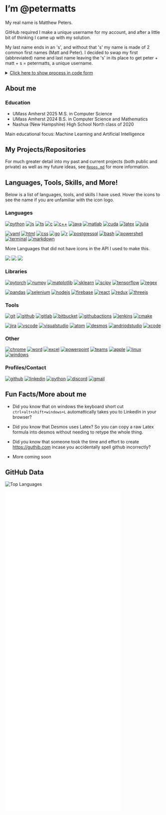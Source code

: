 # I’m @petermatts

My real name is Matthew Peters.

GitHub required I make a unique username for my account, and after a little bit of thinking I came up with my solution.

My last name ends in an 's', and without that 's' my name is made of 2 common first names (Matt and Peter). I decided to swap my first (abbreviated) name and last name leaving the 's' in its place to get peter + matt + s = petermatts, a unique username.

<details>

<summary markdown="span">
    <u>Click here to show process in code form</u>
</summary>

```Java
public static String username() {
    String myName = "Matthew Peters"; //my name
    myName = myName.toLowerCase(); //make lowercase

    //split into an array (first name at index 0, second name at index 1)
    String[] names = myName.split(" "); 

    //create var for first name, using substring to abreviate to an alternative form
    String firstname_short = names[0].substring(0, 4); //matt

    String lastname = names[1]; //create var for last name (peters)
    String s = "";

    //if lastname ends in "s": s="s" and trim off last 's' from lastname
    if(lastname.endsWith("s")) {
        s = "s";
        lastname = lastname.substring(0, lastname.length()-1); //peter
    }

    // my_github_username = "peter" + "matt" + "s"
    String my_github_username = lastname + firstname_short + s;
    return my_github_username; //petermatts
}
```

*example code for this process as a Java method*</details>

<!-- <details><summary markdown="span"><u>Click here to show process in code form</u></summary>

```Python
    name = "Matthew Peters"
    data = name.lower().split(" ")
    github_username = data[1][:-1] + data[0][:4] + data[1][-1:]
    print("Python:", github_username)
```
*example code for this process as a Java method*</details> -->

<!-- --- -->

## About me

### **Education**

- UMass Amherst 2025 M.S. in Computer Science
- UMass Amherst 2024 B.S. in Computer Science and Mathematics
- Nashua (New Hampshire) High School North class of 2020

Main educational focus: Machine Learning and Artificial Intelligence

<!-- Separate tables by math vs cs classes? -->

<!-- ## **Important Courses**
       
| Completed                               | Upcoming Fall 2024                      |
| --------------------------------------- | --------------------------------------- |
| Introduction to Algorithms              | Quantum Information Systems (Grad)      |
| Intro to Scientific Computing           | Reinforcement Learning                  |
| Artificial Intelligence                 | Computer Vision                         |
| Intro to Machine Learning               |                                         |
| Machine Learning (Grad)                 |                                         |
| Machine Learning (Ph.D)                 |                                         |
| Reasoning Under Uncertainty             |                                         |
| Computer Systems Principles             |                                         |
| Applied Cryptography                    |                                         |
| Formal Language Theory                  |                                         |
| Intelligent Visual Computing            |                                         |
| Intro to Simulation                     |                                         |
| Quantum Information Systems (Undergrad) |                                         |


### **Other cool/interseting courses**

- Using Data Structures
- Programming with Data Structures
- Programming Methodology
- Web Programming
- Intro to Computation
- Multivariable Calculus
- Linear Algebra
- Differential Equations
- Statistics I
- Intro to Abstract Algebra I
- Intro to Computer Graphics -->

## **My Projects/Repositories**

For much greater detail into my past and current projects (both public and private) as well as my future ideas, see [`Repos.md`](https://github.com/petermatts/petermatts/blob/main/Repos.md) for more information.

## **Languages, Tools, Skills, and More!**
<!-- Cool site for logos https://worldvectorlogo.com/ -->
<!-- Icons from https://github.com/lelouchfr/skill-icons -->

Below is a list of languages, tools, and skills I have used. Hover the icons to see the name if you are unfamiliar with the icon logo.

### Languages

<!-- ![My Languages](https://go-skill-icons.vercel.app/api/icons?i=py,js,ts,c,cpp,java,matlab,julia,latex,md,bash,powershell,html,css,postgres,r,go,yaml&titles=true&perline=9) -->

[<img src="https://go-skill-icons.vercel.app/api/icons?i=py" alt="python" />](? "Python")
[<img src="https://go-skill-icons.vercel.app/api/icons?i=js" alt="js" />](? "Javascript")
[<img src="https://go-skill-icons.vercel.app/api/icons?i=ts" alt="ts" />](? "Typescript")
[<img src="https://go-skill-icons.vercel.app/api/icons?i=c" alt="c" />](? "C")
[<img src="https://go-skill-icons.vercel.app/api/icons?i=cpp" alt="c++" />](? "C++")
[<img src="https://go-skill-icons.vercel.app/api/icons?i=java" alt="java" />](? "Java")
[<img src="https://go-skill-icons.vercel.app/api/icons?i=matlab" alt="matlab" />](? "Matlab")
[<img src="https://go-skill-icons.vercel.app/api/icons?i=cuda" alt="cuda" />](? "CUDA")
[<img src="https://go-skill-icons.vercel.app/api/icons?i=latex" alt="latex" />](? "Latex")
[<img src="https://go-skill-icons.vercel.app/api/icons?i=julia" alt="julia" />](? "Julia")

[<img src="https://go-skill-icons.vercel.app/api/icons?i=yaml" alt="yaml" />](? "yaml")
[<img src="https://go-skill-icons.vercel.app/api/icons?i=html" alt="html" />](? "HTML")
[<img src="https://go-skill-icons.vercel.app/api/icons?i=css" alt="css" />](? "CSS")
[<img src="https://go-skill-icons.vercel.app/api/icons?i=go" alt="go" />](? "Go")
[<img src="https://go-skill-icons.vercel.app/api/icons?i=r" alt="r" />](? "R")
[<img src="https://go-skill-icons.vercel.app/api/icons?i=postgres" alt="postgressql" />](? "Postgres SQL")
[<img src="https://go-skill-icons.vercel.app/api/icons?i=bash" alt="bash" />](? "Bash")
[<img src="https://go-skill-icons.vercel.app/api/icons?i=powershell" alt="powershell" />](? "Powershell")
[<img src="https://go-skill-icons.vercel.app/api/icons?i=terminal" alt="terminal" />](? "Batch")
[<img src="https://go-skill-icons.vercel.app/api/icons?i=md" alt="markdown" />](? "Markdown")

<!-- [<img src="https://go-skill-icons.vercel.app/api/icons?i=cmake" alt="cmake" />](? "cmake")
[<img src="https://go-skill-icons.vercel.app/api/icons?i=docker" alt="docker" />](? "Docker") -->

More Languages that did not have icons in the API I used to make this.

[<img src="https://encrypted-tbn0.gstatic.com/images?q=tbn:ANd9GcSYkbGAhmcYo1cCQtJvI94pA4_g_YW6EsVJ1OkIe8moeOCvD7rmAEMz05kVN6V1ZCa0dw&usqp=CAU" height="40px"/>](? "SWIG")
[<img src="https://technology.howard.edu/sites/technology.howard.edu/files/styles/large/public/mathematica-logo.png?itok=sZVilQp7" width="40px">](? "Mathmatica")
[<img src="https://avatars.githubusercontent.com/u/1300762?v=4" height="40px"/>](? "Doxygen")


### Libraries

[<img src="https://go-skill-icons.vercel.app/api/icons?i=pytorch" alt="pytorch" />](https://github.com/petermatts "PyTorch")
[<img src="https://go-skill-icons.vercel.app/api/icons?i=numpy" alt="numpy" />](? "Numpy")
[<img src="https://go-skill-icons.vercel.app/api/icons?i=matplotlib" alt="matplotlib" />](? "Matplotlib")
[<img src="https://go-skill-icons.vercel.app/api/icons?i=sklearn" alt="sklearn" />](? "Scikit-Learn")
[<img src="https://go-skill-icons.vercel.app/api/icons?i=scipy" alt="scipy" />](? "Scipy")
[<img src="https://go-skill-icons.vercel.app/api/icons?i=tensorflow" alt="tensorflow" />](? "Tensorflow")
[<img src="https://go-skill-icons.vercel.app/api/icons?i=regex" alt="regex" />](? "Regex")

[<img src="https://go-skill-icons.vercel.app/api/icons?i=pandas" alt="pandas" />](? "pandas")
[<img src="https://go-skill-icons.vercel.app/api/icons?i=selenium" alt="selenium" />](? "Selenium")
[<img src="https://go-skill-icons.vercel.app/api/icons?i=nodejs" alt="nodejs" />](? "NodeJS")
[<img src="https://go-skill-icons.vercel.app/api/icons?i=firebase" alt="firebase" />](? "Firebase")
[<img src="https://go-skill-icons.vercel.app/api/icons?i=react" alt="react" />](? "React & React Native")
[<img src="https://go-skill-icons.vercel.app/api/icons?i=redux" alt="redux" />](? "Redux")
[<img src="https://go-skill-icons.vercel.app/api/icons?i=threejs" alt="threejs" />](? "ThreeJS")

### Tools

[<img src="https://go-skill-icons.vercel.app/api/icons?i=git" alt="git" />](? "Git")
[<img src="https://go-skill-icons.vercel.app/api/icons?i=github" alt="github" />](? "Github")
[<img src="https://go-skill-icons.vercel.app/api/icons?i=gitlab" alt="gitlab" />](? "Gitlab")
[<img src="https://go-skill-icons.vercel.app/api/icons?i=bitbucket" alt="bitbucket" />](? "Bitbucket")
[<img src="https://go-skill-icons.vercel.app/api/icons?i=githubactions" alt="githubactions" />](? "CI/CD")
[<img src="https://go-skill-icons.vercel.app/api/icons?i=jenkins" alt="jenkins" />](? "Jenkins")
[<img src="https://go-skill-icons.vercel.app/api/icons?i=cmake" alt="cmake" />](? "CMake")

[<img src="https://go-skill-icons.vercel.app/api/icons?i=jira" alt="jira" />](? "Jira")
[<img src="https://go-skill-icons.vercel.app/api/icons?i=vscode" alt="vscode" />](? "VSCode")
[<img src="https://go-skill-icons.vercel.app/api/icons?i=visualstudio" alt="visualstudio" />](? "Visual Studio")
[<img src="https://go-skill-icons.vercel.app/api/icons?i=atom" alt="atom" />](? "Atom")
[<img src="https://go-skill-icons.vercel.app/api/icons?i=desmos" alt="desmos" />](? "Desmos")
[<img src="https://go-skill-icons.vercel.app/api/icons?i=androidstudio" alt="andriodstudio" />](? "Android Studio")
[<img src="https://go-skill-icons.vercel.app/api/icons?i=xcode" alt="xcode" />](? "XCode")

### Other

[<img src="https://go-skill-icons.vercel.app/api/icons?i=chrome" alt="chrome" />](? "Google Workspace")
[<img src="https://go-skill-icons.vercel.app/api/icons?i=word" alt="word" />](? "Microsoft Word")
[<img src="https://go-skill-icons.vercel.app/api/icons?i=excel" alt="excel" />](? "Microsoft Excel")
[<img src="https://go-skill-icons.vercel.app/api/icons?i=powerpoint" alt="powerpoint" />](? "Microsoft Powerpoint")
[<img src="https://go-skill-icons.vercel.app/api/icons?i=teams" alt="teams" />](? "Microsoft Teams")
[<img src="https://go-skill-icons.vercel.app/api/icons?i=apple" alt="apple" />](? "MacOS")
[<img src="https://go-skill-icons.vercel.app/api/icons?i=linux" alt="linux" />](? "Linux")
[<img src="https://go-skill-icons.vercel.app/api/icons?i=windows" alt="windows" />](? "Windows")

### Profiles/Contact

[<img src="https://go-skill-icons.vercel.app/api/icons?i=github" alt="github" />](? "petermatts")
[<img src="https://go-skill-icons.vercel.app/api/icons?i=linkedin" alt="linkedin" />](https://www.linkedin.com/in/matthew-s-peters/ "Matthew Peters")
[<img src="https://go-skill-icons.vercel.app/api/icons?i=instagram" alt="python" />](https://www.instagram.com/pete.matt/ "pete.matt")
[<img src="https://go-skill-icons.vercel.app/api/icons?i=discord" alt="discord" />](? "petermatts")
[<img src="https://go-skill-icons.vercel.app/api/icons?i=gmail" alt="gmail" />](? "mpeters0514@gmail.com")

## Fun Facts/More about me

- Did you know that on windows the keyboard short cut `ctrl+alt+shift+windows+L` automattically takes you to LinkedIn in your browser?

- Did you know that Desmos uses Latex? So you can copy a raw Latex formula into desmos without needing to retype the whole thing.

- Did you know that someone took the time and effort to create https://guthib.com incase you accidentally spell github incorrectly?

- More coming soon

## GitHub Data

<!-- Refer to https://github.com/marketplace/actions/metrics-embed for more metrics svg stuff -->

![Top Languages](https://github-readme-stats-petermatts.vercel.app/api/top-langs/?username=petermatts&layout=compact&langs_count=10&hide_border=true&theme=transparent&hide=Solidity,M,Makefile,Jupyter+Notebook,Tex,NetLogo)

![Metrics](Metrics/Metrics.svg)

